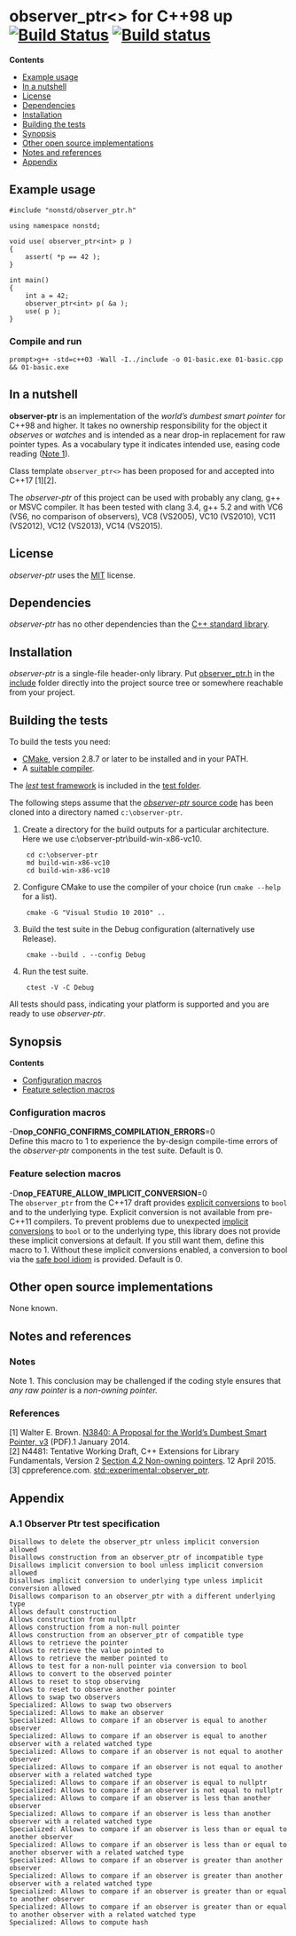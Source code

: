 # observer_ptr<> for C++98 up&ensp;[![Build Status](https://travis-ci.org/martinmoene/observer-ptr.svg?branch=master)](https://travis-ci.org/martinmoene/observer-ptr) [![Build status](https://ci.appveyor.com/api/projects/status/6icjotc617wmhljt/branch/master?svg=true)](https://ci.appveyor.com/project/martinmoene/observer-ptr/branch/master)

**Contents**  
- [Example usage](#example-usage)
- [In a nutshell](#in-a-nutshell)
- [License](#license)
- [Dependencies](#dependencies)
- [Installation](#installation)
- [Building the tests](#building-the-tests)
- [Synopsis](#synopsis)
- [Other open source implementations](#other-open-source-implementations)
- [Notes and references](#notes-and-references)
- [Appendix](#appendix)


Example usage
-------------
```
#include "nonstd/observer_ptr.h"

using namespace nonstd;

void use( observer_ptr<int> p )
{
    assert( *p == 42 );
}

int main()
{
    int a = 42;
    observer_ptr<int> p( &a );
    use( p );
}
```

### Compile and run

```
prompt>g++ -std=c++03 -Wall -I../include -o 01-basic.exe 01-basic.cpp && 01-basic.exe
```

In a nutshell
-------------
**observer-ptr** is an implementation of the *world’s dumbest smart pointer* for C++98 and higher. It takes no ownership responsibility for the object it *observes* or *watches* and is intended as a near drop-in replacement for raw pointer types. As a vocabulary type it indicates intended use, easing code reading ([Note 1](#note1)).

Class template `observer_ptr<>` has been proposed for and accepted into C++17 [1][2].

The *observer-ptr* of this project can be used with probably any clang, g++ or MSVC compiler. It has been tested with clang 3.4, g++ 5.2 and with VC6 (VS6, no comparison of observers), VC8 (VS2005), VC10 (VS2010), VC11 (VS2012), VC12 (VS2013), VC14 (VS2015).

License
-------
*observer-ptr* uses the [MIT](LICENSE) license.
 

Dependencies
------------
*observer-ptr* has no other dependencies than the [C++ standard library](http://en.cppreference.com/w/cpp/header).


Installation
------------
*observer-ptr* is a single-file header-only library. Put [observer_ptr.h](include/nonstd/observer_ptr.h) in the [include](include) folder directly into the project source tree or somewhere reachable from your project.


Building the tests
------------------
To build the tests you need:

- [CMake](http://cmake.org), version 2.8.7 or later to be installed and in your PATH.
- A [suitable compiler](#reported-to-work-with). 

The [*lest* test framework](https://github.com/martinmoene/lest)  is included in the [test folder](test).
 
The following steps assume that the [*observer-ptr* source code](https://github.com/martinmoene/observer-ptr) has been cloned into a directory named `c:\observer-ptr`.

1. Create a directory for the build outputs for a particular architecture.  
Here we use c:\observer-ptr\build-win-x86-vc10.

        cd c:\observer-ptr
        md build-win-x86-vc10
        cd build-win-x86-vc10

2. Configure CMake to use the compiler of your choice (run `cmake --help` for a list).

        cmake -G "Visual Studio 10 2010" ..

3. Build the test suite in the Debug configuration (alternatively use Release).    

        cmake --build . --config Debug

4. Run the test suite.    

        ctest -V -C Debug

All tests should pass, indicating your platform is supported and you are ready to use *observer-ptr*.


Synopsis
--------

**Contents**  
- [Configuration macros](#configuration-macros)
- [Feature selection macros](#feature-selection-macros)

### Configuration macros

\-D<b>nop\_CONFIG\_CONFIRMS\_COMPILATION\_ERRORS</b>=0  
Define this macro to 1 to experience the by-design compile-time errors of the *observer-ptr* components in the test suite. Default is 0.

### Feature selection macros

\-D<b>nop\_FEATURE\_ALLOW\_IMPLICIT\_CONVERSION</b>=0  
The `observer_ptr` from the C++17 draft provides [explicit conversions](http://en.cppreference.com/w/cpp/language/explicit) to `bool` and to the underlying type. Explicit conversion is not available from pre-C++11 compilers. To prevent problems due to unexpected [implicit conversions](http://en.cppreference.com/w/cpp/language/implicit_cast) to `bool` or to the underlying type, this library does not provide these implicit conversions at default. If you still want them, define this macro to 1. Without these implicit conversions enabled, a conversion to bool via the [safe bool idiom](https://en.wikibooks.org/wiki/More_C%2B%2B_Idioms/Safe_bool) is provided. Default is 0.


Other open source implementations
---------------------------------
None known.


Notes and references
--------------------
### Notes
<a id="note1"></a>Note 1. This conclusion may be challenged if the coding style ensures that *any raw pointer* is a *non-owning pointer.*  

### References
[1] Walter E. Brown. [N3840: A Proposal for the World’s Dumbest Smart Pointer, v3](http://www.open-std.org/jtc1/sc22/wg21/docs/papers/2014/n3840.pdf) (PDF).1 January 2014.  
[2] N4481: Tentative Working Draft, C++ Extensions for Library Fundamentals, Version 2 [Section 4.2 Non-owning pointers](http://www.open-std.org/jtc1/sc22/wg21/docs/papers/2015/n4481.html#memory.observer.ptr). 12 April 2015.  
[3] cppreference.com. [std&#58;&#58;experimental&#58;&#58;observer_ptr](http://en.cppreference.com/w/cpp/experimental/observer_ptr).  


Appendix
--------
### A.1 Observer Ptr test specification

```
Disallows to delete the observer_ptr unless implicit conversion allowed
Disallows construction from an observer_ptr of incompatible type
Disallows implicit conversion to bool unless implicit conversion allowed
Disallows implicit conversion to underlying type unless implicit conversion allowed
Disallows comparison to an observer_ptr with a different underlying type
Allows default construction
Allows construction from nullptr
Allows construction from a non-null pointer
Allows construction from an observer_ptr of compatible type
Allows to retrieve the pointer
Allows to retrieve the value pointed to
Allows to retrieve the member pointed to
Allows to test for a non-null pointer via conversion to bool
Allows to convert to the observed pointer
Allows to reset to stop observing
Allows to reset to observe another pointer
Allows to swap two observers
Specialized: Allows to swap two observers
Specialized: Allows to make an observer
Specialized: Allows to compare if an observer is equal to another observer
Specialized: Allows to compare if an observer is equal to another observer with a related watched type
Specialized: Allows to compare if an observer is not equal to another observer
Specialized: Allows to compare if an observer is not equal to another observer with a related watched type
Specialized: Allows to compare if an observer is equal to nullptr
Specialized: Allows to compare if an observer is not equal to nullptr
Specialized: Allows to compare if an observer is less than another observer
Specialized: Allows to compare if an observer is less than another observer with a related watched type
Specialized: Allows to compare if an observer is less than or equal to another observer
Specialized: Allows to compare if an observer is less than or equal to another observer with a related watched type
Specialized: Allows to compare if an observer is greater than another observer
Specialized: Allows to compare if an observer is greater than another observer with a related watched type
Specialized: Allows to compare if an observer is greater than or equal to another observer
Specialized: Allows to compare if an observer is greater than or equal to another observer with a related watched type
Specialized: Allows to compute hash
```
